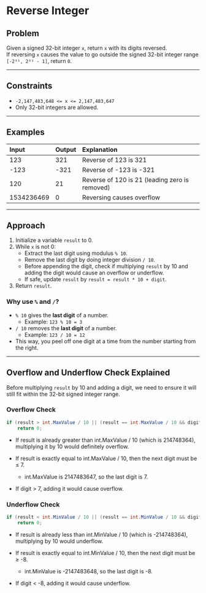 # Reverse Integer

## Problem

Given a signed 32-bit integer `x`, return `x` with its digits reversed.  
If reversing `x` causes the value to go outside the signed 32-bit integer range `[-2³¹, 2³¹ - 1]`, return `0`.

---

## Constraints

- `-2,147,483,648 <= x <= 2,147,483,647`
- Only 32-bit integers are allowed.

---

## Examples

| Input      | Output | Explanation                                    |
| :--------- | :----- | :--------------------------------------------- |
| 123        | 321    | Reverse of 123 is 321                          |
| -123       | -321   | Reverse of -123 is -321                        |
| 120        | 21     | Reverse of 120 is 21 (leading zero is removed) |
| 1534236469 | 0      | Reversing causes overflow                      |

---

## Approach

1. Initialize a variable `result` to 0.
2. While `x` is not 0:
   - Extract the last digit using modulus `% 10`.
   - Remove the last digit by doing integer division `/ 10`.
   - Before appending the digit, check if multiplying `result` by 10 and adding the digit would cause an overflow or underflow.
   - If safe, update `result` by `result = result * 10 + digit`.
3. Return `result`.

### Why use `%` and `/`?

- `% 10` gives the **last digit** of a number.
  - Example: `123 % 10 = 3`
- `/ 10` removes the **last digit** of a number.
  - Example: `123 / 10 = 12`
- This way, you peel off one digit at a time from the number starting from the right.

---

## Overflow and Underflow Check Explained

Before multiplying `result` by 10 and adding a digit, we need to ensure it will still fit within the 32-bit signed integer range.

### Overflow Check

```csharp
if (result > int.MaxValue / 10 || (result == int.MaxValue / 10 && digit > 7))
    return 0;
```

- If result is already greater than int.MaxValue / 10 (which is 214748364), multiplying it by 10 would definitely overflow.

- If result is exactly equal to int.MaxValue / 10, then the next digit must be ≤ 7.

  - int.MaxValue is 2147483647, so the last digit is 7.

- If digit > 7, adding it would cause overflow.

### Underflow Check

```csharp
if (result < int.MinValue / 10 || (result == int.MinValue / 10 && digit < -8))
    return 0;
```

- If result is already less than int.MinValue / 10 (which is -214748364), multiplying by 10 would underflow.

- If result is exactly equal to int.MinValue / 10, then the next digit must be ≥ -8.

  - int.MinValue is -2147483648, so the last digit is -8.

- If digit < -8, adding it would cause underflow.

